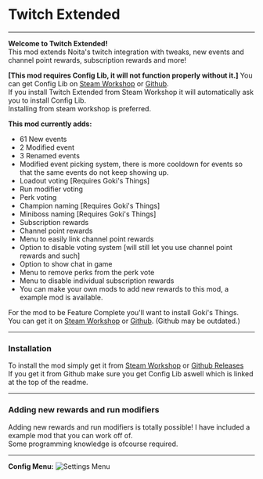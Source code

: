 # Twitch Extended
***
**Welcome to Twitch Extended!**  
This mod extends Noita's twitch integration with tweaks, new events and channel point rewards, subscription rewards and more!  

**[This mod requires Config Lib, it will not function properly without it.]**
You can get Config Lib on [Steam Workshop](https://steamcommunity.com/sharedfiles/filedetails/?id=2287710542) or [Github](https://github.com/EvaisaGiac/Config-Lib/releases/).  
If you install Twitch Extended from Steam Workshop it will automatically ask you to install Config Lib.  
Installing from steam workshop is preferred.  

**This mod currently adds:**
- 61 New events
- 2 Modified event
- 3 Renamed events
- Modified event picking system, there is more cooldown for events so that the same events do not keep showing up.
- Loadout voting [Requires Goki's Things]
- Run modifier voting 
- Perk voting
- Champion naming [Requires Goki's Things]
- Miniboss naming [Requires Goki's Things]
- Subscription rewards
- Channel point rewards
- Menu to easily link channel point rewards
- Option to disable voting system [will still let you use channel point rewards and such]
- Option to show chat in game
- Menu to remove perks from the perk vote
- Menu to disable individual subscription rewards
- You can make your own mods to add new rewards to this mod, a example mod is available.

For the mod to be Feature Complete you'll want to install Goki's Things.   
You can get it on [Steam Workshop](https://steamcommunity.com/sharedfiles/filedetails/?id=1975079109) or [Github](https://github.com/gokiburikin/gkbrkn_noita/releases). (Github may be outdated.)  
***
### Installation
To install the mod simply get it from [Steam Workshop](https://steamcommunity.com/sharedfiles/filedetails/?id=2258441901) or [Github Releases](https://github.com/EvaisaGiac/Twitch-Extended/releases)  
If you get it from Github make sure you get Config Lib aswell which is linked at the top of the readme.  

***
### Adding new rewards and run modifiers
Adding new rewards and run modifiers is totally possible! I have included a example mod that you can work off of.  
Some programming knowledge is ofcourse required.  
***
**Config Menu:**
![Settings Menu](https://i.imgur.com/0hcXp98.png)

